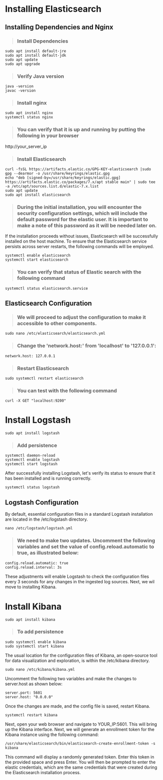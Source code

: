 # Installing Elasticsearch

## Installing Dependencies and Nginx
>### Install Dependencies
```
sudo apt install default-jre
sudo apt install default-jdk
sudo apt update
sudo apt upgrade
```
>### Verify Java version
```
java -version
javac -version
```
>### Install nginx
```
sudo apt install nginx
systemctl status nginx
```
>### You can verify that it is up and running by putting the following in your browser

http://your_server_ip

>### Install Elasticsearch
```
curl -fsSL https://artifacts.elastic.co/GPG-KEY-elasticsearch |sudo gpg --dearmor -o /usr/share/keyrings/elastic.gpg
echo "deb [signed-by=/usr/share/keyrings/elastic.gpg] https://artifacts.elastic.co/packages/7.x/apt stable main" | sudo tee -a /etc/apt/sources.list.d/elastic-7.x.list
sudo apt update
sudo apt install elasticsearch
```
>### During the initial installation, you will encounter the security configuration settings, which will include the default password for the elastic user. It is important to make a note of this password as it will be needed later on.

If the installation proceeds without issues, Elasticsearch will be successfully installed on the host machine.
To ensure that the Elasticsearch service persists across server restarts, the following commands will be employed.
```
systemctl enable elasticsearch
systemctl start elasticsearch
```
>### You can verify that status of Elastic search with the following command
```
systemctl status elasticsearch.service
```
## Elasticsearch Configuration

>### We will proceed to adjust the configuration to make it accessible to other components.
```
sudo nano /etc/elasticsearch/elasticsearch.yml
```
>### Change the 'network.host:' from 'localhost' to '127.0.0.1':
``
network.host: 127.0.0.1
``
>### Restart Elasticsearch
```
sudo systemctl restart elasticsearch
```
>### You can test with the following command
```
curl -X GET "localhost:9200"
```
# Install Logstash
```
sudo apt install logstash
```
>### Add persistence
```
systemctl daemon-reload
systemctl enable logstash
systemctl start logstash
```

After successfully installing Logstash, let's verify its status to ensure that it has been installed and is running correctly.
```
systemctl status logstash
```
## Logstash Configuration

By default, essential configuration files in a standard Logstash installation are located in the /etc/logstash directory.

```
nano /etc/logstash/logstash.yml
```
>### We need to make two updates. Uncomment the following variables and set the value of config.reload.automatic to true, as illustrated below:
```
config.reload.automatic: true
config.reload.interval: 3s
```
These adjustments will enable Logstash to check the configuration files every 3 seconds for any changes in the ingested log sources. Next, we wil move to installing Kibana.

# Install Kibana
```
sudo apt install kibana
```
>### To add persistence
```
sudo systemctl enable kibana
sudo systemctl start kibana
```
The usual location for the configuration files of Kibana, an open-source tool for data visualization and exploration, is within the /etc/kibana directory.
```
sudo nano /etc/kibana/kibana.yml
```
Uncomment the following two variables and make the changes to server.host as shown below:
```
server.port: 5601
server.host: "0.0.0.0"
```
Once the changes are made, and the config file is saved, restart Kibana.
```
systemctl restart kibana
```
Next, open your web browser and navigate to YOUR_IP:5601. This will bring up the Kibana interface. Next, we will generate an enrollment token for the Kibana instance using the following command:
```
/usr/share/elasticsearch/bin/elasticsearch-create-enrollment-token -s kibana
```
This command will display a randomly generated token. Enter this token in the provided space and press Enter. You will then be prompted to enter the elastic credentials, which are the same credentials that were created during the Elasticsearch installation process.
